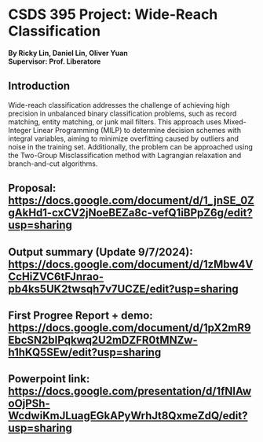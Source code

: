 # CSDS 395 Project: Wide-Reach Classification
**By Ricky Lin, Daniel Lin, Oliver Yuan**  
**Supervisor: Prof. Liberatore**

## Introduction
Wide-reach classification addresses the challenge of achieving high precision in unbalanced binary classification problems, such as record matching, entity matching, or junk mail filters. This approach uses Mixed-Integer Linear Programming (MILP) to determine decision schemes with integral variables, aiming to minimize overfitting caused by outliers and noise in the training set. Additionally, the problem can be approached using the Two-Group Misclassification method with Lagrangian relaxation and branch-and-cut algorithms.

## Proposal: https://docs.google.com/document/d/1_jnSE_0ZgAkHd1-cxCV2jNoeBEZa8c-vefQ1iBPpZ6g/edit?usp=sharing
## Output summary (Update 9/7/2024): https://docs.google.com/document/d/1zMbw4VCcHiZVC6tFJnrao-pb4ks5UK2twsqh7v7UCZE/edit?usp=sharing
## First Progree Report + demo: https://docs.google.com/document/d/1pX2mR9EbcSN2bIPqkwq2U2mDZFR0tMNZw-h1hKQ5SEw/edit?usp=sharing
## Powerpoint link: https://docs.google.com/presentation/d/1fNIAwoOjPSh-WcdwiKmJLuagEGkAPyWrhJt8QxmeZdQ/edit?usp=sharing
